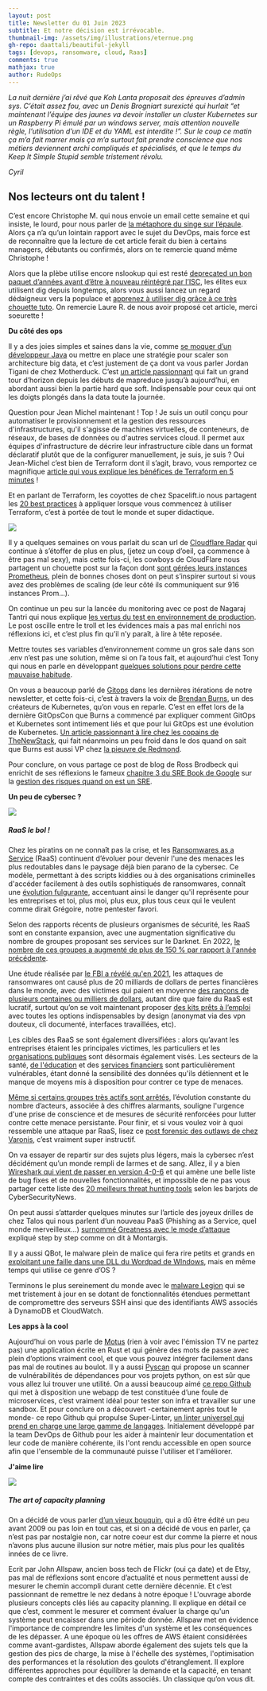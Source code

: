 ```yaml
---
layout: post
title: Newsletter du 01 Juin 2023
subtitle: Et notre décision est irrévocable.	
thumbnail-img: /assets/img/illustrations/eternue.png
gh-repo: daattali/beautiful-jekyll
tags: [devops, ransomware, cloud, Raas]
comments: true
mathjax: true
author: RudeOps
---
```



_La nuit dernière j’ai rêvé que Koh Lanta proposait des épreuves d’admin sys. C’était assez fou, avec un Denis Brogniart surexicté qui hurlait “et maintenant l’équipe des jaunes va devoir installer un cluster Kubernetes sur un Raspberry Pi émulé par un windows server, mais attention nouvelle règle, l’utilisation d’un IDE et du YAML est interdite !”. Sur le coup ce matin ça m’a fait marrer mais ça m’a surtout fait prendre conscience que nos métiers deviennent archi compliqués et spécialisés, et que le temps du Keep It Simple Stupid semble tristement révolu._

_Cyril_  


## Nos lecteurs ont du talent !

C’est encore Christophe M. qui nous envoie un email cette semaine et qui insiste, le lourd, pour nous parler de  [la métaphore du singe sur l’épaule](https://www.4tempsdumanagement.com/La-metaphore-du-singe-sur-l-epaule-Monkey-management_a7024.html). Alors ça n’a qu’un lointain rapport avec le sujet du DevOps, mais force est de reconnaître que la lecture de cet article ferait du bien à certains managers, débutants ou confirmés, alors on te remercie quand même Christophe !

Alors que la plèbe utilise encore nslookup qui est resté  [deprecated un bon paquet d’années avant d’être à nouveau réintégré par l’ISC](https://gitlab.isc.org/isc-projects/bind9/-/commit/fb2c34419d268d36acb222e08e6f789b45a81306), les élites eux utilisent dig depuis longtemps, alors vous aussi lancez un regard dédaigneux vers la populace et  [apprenez à utiliser dig grâce à ce très chouette tuto](https://adamtheautomator.com/linux-dig/). On remercie Laure R. de nous avoir proposé cet article, merci soeurette !  

**Du côté des ops**

Il y a des joies simples et saines dans la vie, comme  [se moquer d’un développeur Java](https://tech.jonathangardner.net/wiki/Why_Java_Sucks)  ou mettre en place une stratégie pour scaler son architecture big data, et c’est justement de ça dont va vous parler Jordan Tigani de chez Motherduck. C’est  [un article passionnant](https://motherduck.com/blog/the-simple-joys-of-scaling-up/)  qui fait un grand tour d’horizon depuis les débuts de mapreduce jusqu’à aujourd’hui, en abordant aussi bien la partie hard que soft. Indispensable pour ceux qui ont les doigts plongés dans la data toute la journée.

Question pour Jean Michel maintenant ! Top ! Je suis un outil conçu pour automatiser le provisionnement et la gestion des ressources d'infrastructures, qu'il s'agisse de machines virtuelles, de conteneurs, de réseaux, de bases de données ou d'autres services cloud. Il permet aux équipes d'infrastructure de décrire leur infrastructure cible dans un format déclaratif plutôt que de la configurer manuellement, je suis, je suis ? Oui Jean-Michel c’est bien de Terraform dont il s’agit, bravo, vous remportez ce magnifique  [article qui vous explique les bénéfices de Terraform en 5 minutes](https://dzone.com/articles/terraform-explained-in-5-minutes)  !

Et en parlant de Terraform, les coyottes de chez Spacelift.io nous partagent les  [20 best practices](https://spacelift.io/blog/terraform-best-practices)  à appliquer lorsque vous commencez à utiliser Terraform, c’est à portée de tout le monde et super didactique.

![](https://storage.mlcdn.com/account_image/325165/yzRDalmEkrHLsviGGJlMeuQ0YHkLXquSCeTMzLSb.png)

Il y a quelques semaines on vous parlait du scan url de  [Cloudflare Radar](https://radar.cloudflare.com/)  qui continue à s’étoffer de plus en plus, (jetez un coup d’oeil, ça commence à être pas mal sexy), mais cette fois-ci, les cowboys de CloudFlare nous partagent un chouette post sur la façon dont  [sont gérées leurs instances Prometheus](https://blog.cloudflare.com/how-cloudflare-runs-prometheus-at-scale/), plein de bonnes choses dont on peut s’inspirer surtout si vous avez des problèmes de scaling (de leur côté ils communiquent sur 916 instances Prom…).

On continue un peu sur la lancée du monitoring avec ce post de Nagaraj Tantri qui nous explique  [les vertus du test en environnement de production](https://nagaraj-tantri.medium.com/test-in-production-the-ideal-monitoring-587b23a541f9). Le post oscille entre le troll et les évidences mais a pas mal enrichi nos réflexions ici, et c’est plus fin qu’il n’y paraît, à lire à tête reposée.

Mettre toutes ses variables d’environnement comme un gros sale dans son .env n’est pas une solution, même si on l’a tous fait, et aujourd’hui c’est Tony qui nous en parle en développant  [quelques solutions pour perdre cette mauvaise habitude](https://medium.com/@tony.infisical/the-death-of-the-env-file-6d65bfc6ac5e).

On vous a beaucoup parlé de  [Gitops](https://www.redhat.com/fr/topics/devops/what-is-gitops) dans les dernières itérations de notre newsletter, et cette fois-ci, c’est à travers la voix de  [Brendan Burns](https://www.linkedin.com/in/brendan-burns-487aa590/), un des créateurs de Kubernetes, qu’on vous en reparle. C’est en effet lors de la dernière GitOpsCon que Burns a commencé par expliquer comment GitOps et Kubernetes sont intimement liés et que pour lui GitOps est une évolution de Kubernetes.  [Un article passionnant à lire chez les copains de TheNewStack](https://thenewstack.io/gitops-as-an-evolution-of-kubernetes/), qui fait néanmoins un peu froid dans le dos quand on sait que Burns est aussi VP chez  [la pieuvre de Redmond](https://www.microsoft.com/fr-fr).

Pour conclure, on vous partage ce post de blog de Ross Brodbeck qui enrichit de ses réflexions le fameux  [chapitre 3 du SRE Book de Google](https://sre.google/sre-book/embracing-risk/)  sur la  [gestion des risques quand on est un SRE](https://hross.substack.com/p/managing-risk-as-an-sre).  

**Un peu de cybersec ?**

![](https://storage.mlcdn.com/account_image/325165/tbc3y0c957mIiA6eKvvloUc62Wc7XuO094eO1Viq.png)

##### RaaS le bol !

Chez les piratins on ne connaît pas la crise, et les  [Ransomwares as a Service](https://www.crowdstrike.fr/cybersecurity-101/ransomware/ransomware-as-a-service-raas/)  (RaaS) continuent d’évoluer pour devenir l'une des menaces les plus redoutables dans le paysage déjà bien parano de la cybersec. Ce modèle, permettant à des scripts kiddies ou à des organisations criminelles d'accéder facilement à des outils sophistiqués de ransomwares, connaît une  [évolution fulgurante](https://socradar.io/evolution-of-ransomware-so-far-and-hereafter/), accentuant ainsi le danger qu'il représente pour les entreprises et toi, plus moi, plus eux, plus tous ceux qui le veulent comme dirait Grégoire, notre pentester favori.

Selon des rapports récents de plusieurs organismes de sécurité, les RaaS sont en constante expansion, avec une augmentation significative du nombre de groupes proposant ses services sur le Darknet. En 2022,  [le nombre de ces groupes a augmenté de plus de 150 % par rapport à l'année précédente](https://www.europol.europa.eu/publications-events/publications/ransomware-what-you-need-to-know).

Une étude réalisée par  [le FBI a révélé qu'en 2021](https://www.ic3.gov/Media/PDF/AnnualReport/2021_IC3Report.pdf), les attaques de ransomwares ont causé plus de 20 milliards de dollars de pertes financières dans le monde, avec des victimes qui paient en moyenne  [des rançons de plusieurs centaines ou milliers de dollars](https://www.cloudwards.net/ransomware-as-a-service/#:~:text=RaaS%20operators%20offer%20their%20services,making%20it%20a%20tempting%20proposition.), autant dire que faire du RaaS est lucratif, surtout qu’on se voit maintenant proposer  [des kits prêts à l’emploi](https://thehackernews.com/2023/05/new-michaelkors-ransomware-as-service.html)  avec toutes les options indispensables by design (anonymat via des vpn douteux, cli documenté, interfaces travaillées, etc).

Les cibles des RaaS se sont également diversifiées : alors qu’avant les entreprises étaient les principales victimes, les particuliers et les  [organisations publiques](https://www.liberation.fr/societe/sante/un-hopital-dile-de-france-cible-par-des-hackers-avec-une-rancon-de-10-millions-deuros-20220822_63ZGXL3L6ZCXDJYIZYMHEO67OY/)  sont désormais également visés. Les secteurs de la santé,  [de l'éducation](https://www.leparisien.fr/paris-75/on-ressort-les-craies-liut-paris-rives-de-seine-victime-dune-cyberattaque-07-12-2022-TNEPJBA425B6DOUU532HTU77GQ.php)  et des  [services financiers](https://www.argusdelassurance.com/assurance-dommages/risques-d-entreprise/cyber-attaques-les-services-financiers-et-l-assurance.194312)  sont particulièrement vulnérables, étant donné la sensibilité des données qu'ils détiennent et le manque de moyens mis à disposition pour contrer ce type de menaces.

[Même si certains groupes très actifs sont arrêtés](https://www.lemondeinformatique.fr/actualites/lire-europol-et-le-fbi-frappent-en-plein-coeur-le-ransomware-hive-89349.html), l’évolution constante du nombre d’acteurs, associée à des chiffres alarmants, souligne l'urgence d'une prise de conscience et de mesures de sécurité renforcées pour lutter contre cette menace persistante. Pour finir, et si vous voulez voir à quoi ressemble une attaque par RaaS, lisez ce  [post forensic des outlaws de chez Varonis](https://www.varonis.com/blog/hive-ransomware-analysis), c’est vraiment super instructif.  

On va essayer de repartir sur des sujets plus légers, mais la cybersec n’est décidément qu’un monde rempli de larmes et de sang. Allez, il y a bien  [Wireshark qui vient de passer en version 4-0-6](https://cybersecuritynews.com/wireshark-4-0-6/)  et qui amène une belle liste de bug fixes et de nouvelles fonctionnalités, et impossible de ne pas vous partager cette liste des [20 meilleurs threat hunting tools](https://cybersecuritynews.com/threat-hunting-tools/)  selon les barjots de CyberSecurityNews.

On peut aussi s’attarder quelques minutes sur l’article des joyeux drilles de chez Talos qui nous parlent d’un nouveau PaaS (Phishing as a Service, quel monde merveilleux…)  [surnommé Greatness avec le mode d’attaque](https://blog.talosintelligence.com/new-phishing-as-a-service-tool-greatness-already-seen-in-the-wild/)  expliqué step by step comme on dit à Montargis.

Il y a aussi QBot, le malware plein de malice qui fera rire petits et grands en  [exploitant une faille dans une DLL du Wordpad de WIndows](https://www.bleepingcomputer.com/news/security/qbot-malware-abuses-windows-wordpad-exe-to-infect-devices/), mais en même temps qui utilise ce genre d’OS ?

Terminons le plus sereinement du monde avec le  [malware Legion](https://thehackernews.com/2023/05/legion-malware-upgraded-to-target-ssh.html)  qui se met tristement à jour en se dotant de fonctionnalités étendues permettant de compromettre des serveurs SSH ainsi que des identifiants AWS associés à DynamoDB et CloudWatch.  

**Les apps à la cool**

Aujourd’hui on vous parle de  [Motus](https://github.com/oleiade/motus) (rien à voir avec l'émission TV ne partez pas) une application écrite en Rust et qui génère des mots de passe avec plein d’options vraiment cool, et que vous pouvez intégrer facilement dans pas mal de routines au boulot. Il y a aussi  [Pyscan](https://github.com/aswinnnn/pyscan) qui propose un scanner de vulnérabilités de dépendances pour vos projets python, on est sûr que vous allez lui trouver une utilité. On a aussi beaucoup aimé  [ce repo Github](https://github.com/devopsdemoapps/microservice-app-example)  qui met à disposition une webapp de test constituée d’une foule de microservices, c’est vraiment idéal pour tester son infra et travailler sur une sandbox. Et pour conclure on a découvert -certainement après tout le monde- ce repo Github qui propulse Super-Linter,  [un linter universel qui prend en charge une large gamme de langages](https://github.com/github/super-linter). Initialement développé par la team DevOps de Github pour les aider à maintenir leur documentation et leur code de manière cohérente, ils l'ont rendu accessible en open source afin que l'ensemble de la communauté puisse l'utiliser et l'améliorer.

**J'aime lire**

![](https://storage.mlcdn.com/account_image/325165/39oaTLQw7yXMJGCoYdjd68B2otwGKi0Exz4or3Uh.png)

##### The art of capacity planning

On a décidé de vous parler  [d’un vieux bouquin](https://www.oreilly.com/library/view/the-art-of/9780596518578/), qui a dû être édité un peu avant 2009 ou pas loin en tout cas, et si on a décidé de vous en parler, ça n’est pas par nostalgie non, car notre coeur est dur comme la pierre et nous n’avons plus aucune illusion sur notre métier, mais plus pour les qualités innées de ce livre.

Ecrit par John Allspaw, ancien boss tech de Flickr (oui ça date) et de Etsy, pas mal de réflexions sont encore d’actualité et nous permettent aussi de mesurer le chemin accompli durant cette dernière décennie. Et c’est passionnant de remettre le nez dedans à notre époque ! L'ouvrage aborde plusieurs concepts clés liés au capacity planning. Il explique en détail ce que c’est, comment le mesurer et comment évaluer la charge qu'un système peut encaisser dans une période donnée. Allspaw met en évidence l'importance de comprendre les limites d'un système et les conséquences de les dépasser. A une époque où les offres de AWS étaient considérées comme avant-gardistes, Allspaw aborde également des sujets tels que la gestion des pics de charge, la mise à l'échelle des systèmes, l'optimisation des performances et la résolution des goulots d'étranglement. Il explore différentes approches pour équilibrer la demande et la capacité, en tenant compte des contraintes et des coûts associés. Un classique qu’on vous dit.